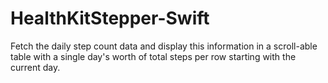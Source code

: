 # HealthKitStepper-Swift
Fetch the daily step count data and display this information in a scroll-able table with a single day's worth of total steps per row starting with the current day.
